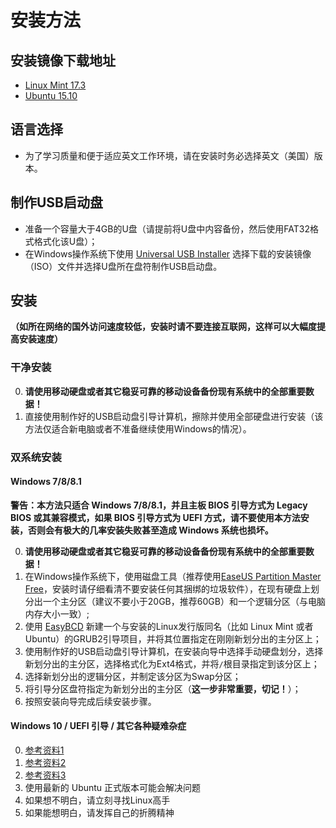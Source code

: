 # 安装方法

## 安装镜像下载地址

- [Linux Mint 17.3](http://www.linuxmint.com/edition.php?id=190)
- [Ubuntu 15.10](http://releases.ubuntu.com/15.10/ubuntu-15.10-desktop-amd64.iso)

## 语言选择

- 为了学习质量和便于适应英文工作环境，请在安装时务必选择英文（美国）版本。

## 制作USB启动盘

- 准备一个容量大于4GB的U盘（请提前将U盘中内容备份，然后使用FAT32格式格式化该U盘）；
- 在Windows操作系统下使用 [Universal USB Installer](http://www.pendrivelinux.com/universal-usb-installer-easy-as-1-2-3/) 选择下载的安装镜像（ISO）文件并选择U盘所在盘符制作USB启动盘。

## 安装

**（如所在网络的国外访问速度较低，安装时请不要连接互联网，这样可以大幅度提高安装速度）**

### 干净安装

0. **请使用移动硬盘或者其它稳妥可靠的移动设备备份现有系统中的全部重要数据！**
0. 直接使用制作好的USB启动盘引导计算机，擦除并使用全部硬盘进行安装（该方法仅适合新电脑或者不准备继续使用Windows的情况）。

### 双系统安装

#### Windows 7/8/8.1

**警告：本方法只适合 Windows 7/8/8.1，并且主板 BIOS 引导方式为 Legacy BIOS 或其兼容模式，如果 BIOS 引导方式为 UEFI 方式，请不要使用本方法安装，否则会有极大的几率安装失败甚至造成 Windows 系统也损坏。**

0. **请使用移动硬盘或者其它稳妥可靠的移动设备备份现有系统中的全部重要数据！**
0. 在Windows操作系统下，使用磁盘工具（推荐使用[EaseUS Partition Master Free](http://www.partition-tool.com/personal.htm)，安装时请仔细看清不要安装任何其捆绑的垃圾软件），在现有硬盘上划分出一个主分区（建议不要小于20GB，推荐60GB）和一个逻辑分区（与电脑内存大小一致）;
0. 使用 [EasyBCD](http://neosmart.net/EasyBCD/) 新建一个与安装的Linux发行版同名（比如 Linux Mint 或者 Ubuntu）的GRUB2引导项目，并将其位置指定在刚刚新划分出的主分区上；
0. 使用制作好的USB启动盘引导计算机，在安装向导中选择手动硬盘划分，选择新划分出的主分区，选择格式化为Ext4格式，并将```/```根目录指定到该分区上；
0. 选择新划分出的逻辑分区，并制定该分区为Swap分区；
0. 将引导分区盘符指定为新划分出的主分区（**这一步非常重要，切记！**）；
0. 按照安装向导完成后续安装步骤。

#### Windows 10 / UEFI 引导 / 其它各种疑难杂症

0. [参考资料1](https://help.ubuntu.com/community/UEFI)
0. [参考资料2](http://www.zhihu.com/question/34611974/answer/60032471)
0. [参考资料3](http://forum.ubuntu.org.cn/viewtopic.php?f=77&t=467746)
0. 使用最新的 Ubuntu 正式版本可能会解决问题
0. 如果想不明白，请立刻寻找Linux高手
0. 如果能想明白，请发挥自己的折腾精神
